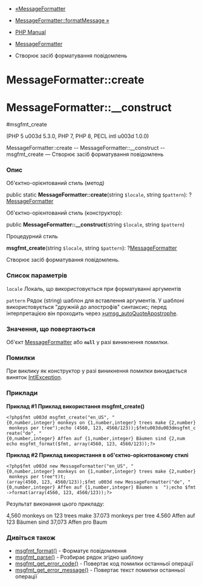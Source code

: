 - [«MessageFormatter](class.messageformatter.md)
- [MessageFormatter::formatMessage
»](messageformatter.formatmessage.md)

- [PHP Manual](index.md)
- [MessageFormatter](class.messageformatter.md)
- Створює засіб форматування повідомлень

# MessageFormatter::create

# MessageFormatter::\_\_construct

#msgfmt_create

(PHP 5 u003d 5.3.0, PHP 7, PHP 8, PECL intl u003d 1.0.0)

MessageFormatter::create -- MessageFormatter::\_\_construct --
msgfmt_create — Створює засіб форматування повідомлень

### Опис

Об'єктно-орієнтований стиль (метод)

public static **MessageFormatter::create**(string `$locale`, string
`$pattern`): ?[MessageFormatter](class.messageformatter.md)

Об'єктно-орієнтований стиль (конструктор):

public **MessageFormatter::\_\_construct**(string `$locale`, string
`$pattern`)

Процедурний стиль

**msgfmt_create**(string `$locale`, string `$pattern`):
?[MessageFormatter](class.messageformatter.md)

Створює засіб форматування повідомлень.

### Список параметрів

`locale`
Локаль, що використовується при форматуванні аргументів

`pattern`
Рядок (string) шаблон для вставлення аргументів. У шаблоні використовується
"дружній до апострофів" синтаксис; перед інтерпретацією він проходить
через
[»umsg_autoQuoteApostrophe](http://www.icu-project.org/apiref/icu4c/umsg_8h.md#9da796210146ff51d395affe4928f0b7).

### Значення, що повертаються

Об'єкт [MessageFormatter](class.messageformatter.md) або **`null`**
у разі виникнення помилки.

### Помилки

При виклику як конструктор у разі виникнення помилки
викидається виняток [IntlException](class.intlexception.md).

### Приклади

**Приклад #1 Приклад використання **msgfmt_create()****

` <?php$fmt u003d msgfmt_create("en_US", "{0,number,integer} monkeys on {1,number,integer} trees make {2,number} monkeys per tree");echo (4560, 123, 4560/123));$fmtu003du003dmsgfmt_create("de", "{0,number,integer} Affen auf {1,number,integer} Bäumen sind {2,num echo msgfmt_format($fmt, array(4560, 123, 4560/123));?> `

**Приклад #2 Приклад використання в об'єктно-орієнтованому стилі**

` <?php$fmt u003d new MessageFormatter("en_US", "{0,number,integer} monkeys on {1,number,integer} trees make {2,number} monkeys per tree"t)t; (array(4560, 123, 4560/123));$fmt u003d new MessageFormatter("de", "{0,number,integer} Affen auf {1,number,integer} Bäumen s  ");echo $fmt->format(array(4560, 123, 4560/123));?> `

Результат виконання цього прикладу:

4,560 monkeys on 123 trees make 37.073 monkeys per tree
4.560 Affen auf 123 Bäumen sind 37,073 Affen pro Baum

### Дивіться також

- [msgfmt_format()](messageformatter.format.md) - Форматує
повідомлення
- [msgfmt_parse()](messageformatter.parse.md) - Розбирає рядок
згідно шаблону
- [msgfmt_get_error_code()](messageformatter.geterrorcode.md) -
Повертає код помилки останньої операції
- [msgfmt_get_error_message()](messageformatter.geterrormessage.md) -
Повертає текст помилки останньої операції
